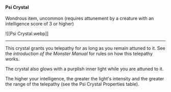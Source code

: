 #### Psi Crystal

Wondrous item, uncommon (requires attunement by a creature with an intelligence score of 3 or higher)

![[Psi Crystal.webp]]

---

This crystal grants you telepathy for as long as you remain attuned to it. See the *introduction of the Monster Manual* for rules on how this telepathy works.

The crystal also glows with a purplish inner light while you are attuned to it.

The higher your intelligence, the greater the light's intensity and the greater the range of the telepathy (see the Psi Crystal Properties table).

#